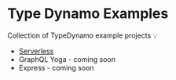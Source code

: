 # Type Dynamo Examples

Collection of TypeDynamo example projects 💡

- [Serverless](./serverless-todo-application)
- GraphQL Yoga - coming soon
- Express - coming soon
